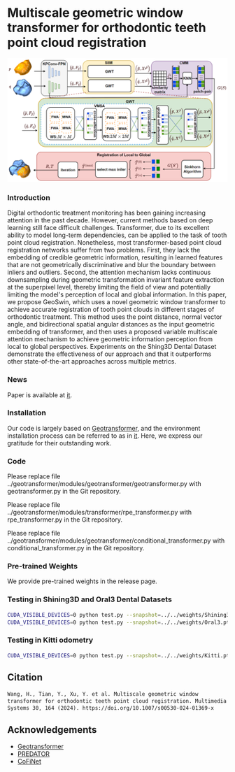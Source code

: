 # Multiscale geometric window transformer for orthodontic teeth point cloud registration
![Image text](Pipline.png)

### Introduction
  Digital orthodontic treatment monitoring has been gaining increasing attention in the past decade. However, current methods based on deep learning still face difficult challenges. Transformer, due to its excellent ability to model long-term dependencies, can be applied to the task of tooth point cloud registration. Nonetheless, most transformer-based point cloud registration networks suffer from two problems. First, they lack the embedding of credible geometric information, resulting in learned features that are not geometrically discriminative and blur the boundary between inliers and outliers. Second, the attention mechanism lacks continuous downsampling during geometric transformation invariant feature extraction at the superpixel level, thereby limiting the field of view and potentially limiting the model's perception of local and global information. In this paper, we propose GeoSwin, which uses a novel geometric window transformer to achieve accurate registration of tooth point clouds in different stages of orthodontic treatment. This method uses the point distance, normal vector angle, and bidirectional spatial angular distances as the input geometric embedding of transformer, and then uses a proposed variable multiscale attention mechanism to achieve geometric information perception from local to global perspectives. Experiments on the Shing3D Dental Dataset demonstrate the effectiveness of our approach and that it outperforms other state-of-the-art approaches across multiple metrics.

### News
Paper is available at [it](https://link.springer.com/article/10.1007/s00530-024-01369-x).

### Installation
Our code is largely based on [Geotransformer](https://github.com/qinzheng93/GeoTransformer), and the environment installation process can be referred to as in [it](https://github.com/qinzheng93/GeoTransformer). Here, we express our gratitude for their outstanding work.

### Code
Please replace file ../geotransformer/modules/geotransformer/geotransformer.py with geotransformer.py in the Git repository.

Please replace file ../geotransformer/modules/transformer/rpe_transformer.py with rpe_transformer.py in the Git repository.

Please replace file ../geotransformer/modules/geotransformer/conditional_transformer.py with conditional_transformer.py in the Git repository.

### Pre-trained Weights 
We provide pre-trained weights in the release page.

### Testing in Shining3D and Oral3 Dental Datasets 
```bash
CUDA_VISIBLE_DEVICES=0 python test.py --snapshot=../../weights/Shining3D.pth.tar
CUDA_VISIBLE_DEVICES=0 python test.py --snapshot=../../weights/Oral3.pth.tar
```
### Testing in Kitti odometry 
```bash
CUDA_VISIBLE_DEVICES=0 python test.py --snapshot=../../weights/Kitti.pth.tar
```
## Citation
```
Wang, H., Tian, Y., Xu, Y. et al. Multiscale geometric window transformer for orthodontic teeth point cloud registration. Multimedia Systems 30, 164 (2024). https://doi.org/10.1007/s00530-024-01369-x
```

## Acknowledgements
- [Geotransformer](https://github.com/qinzheng93/GeoTransformer)
- [PREDATOR](https://github.com/prs-eth/OverlapPredator)
- [CoFiNet](https://github.com/haoyu94/Coarse-to-fine-correspondences) 







